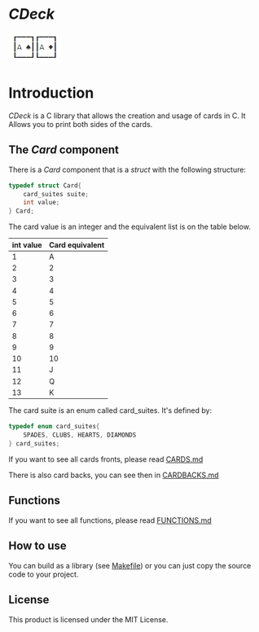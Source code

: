 # *CDeck*

![CDeck](cdeck.png)

# Introduction

*CDeck* is a C library that allows the creation and usage of cards in C. It Allows you to print both sides of the cards.



## The *Card* component

There is a *Card* component that is a *struct* with the following structure:

```C
typedef struct Card{
    card_suites suite;
    int value;
} Card;
```



The card value is an integer and the equivalent list is on the table below.

| int value | Card equivalent |
| --------- | --------------- |
| 1         | A               |
| 2         | 2               |
| 3         | 3               |
| 4         | 4               |
| 5         | 5               |
| 6         | 6               |
| 7         | 7               |
| 8         | 8               |
| 9         | 9               |
| 10        | 10              |
| 11        | J               |
| 12        | Q               |
| 13        | K               |



The card suite is an enum called card_suites. It's defined by:

```C
typedef enum card_suites{
    SPADES, CLUBS, HEARTS, DIAMONDS
} card_suites;
```



If you want to see all cards fronts, please read [CARDS.md](CARDS.md)

There is also card backs, you can see then in [CARDBACKS.md](CARDBACKS.md)



## Functions

If you want to see all functions, please read [FUNCTIONS.md](FUNCTIONS.md)



## How to use

You can build as a library (see [Makefile](Makefile)) or you can just copy the source code to your project.



## License

This product is licensed under the MIT License.
